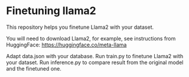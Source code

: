 # Finetuning llama2

This repository helps you finetune Llama2 with your dataset.

You will need to download Llama2, for example, see instructions from HuggingFace: https://huggingface.co/meta-llama

Adapt data.json with your database.
Run train.py to finetune Llama2 with your dataset.
Run inference.py to compare result from the original model and the finetuned one.